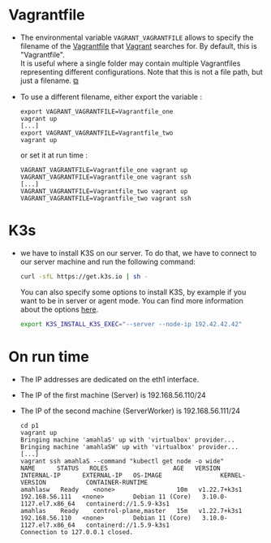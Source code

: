 # Vagrantfile
- The environmental variable `VAGRANT_VAGRANTFILE` allows to specify the filename of the [Vagrantfile](https://www.vagrantup.com/docs/vagrantfile) that [Vagrant](https://learn.hashicorp.com/tutorials/vagrant/getting-started-index?in=vagrant/getting-started) searches for. By default, this is "Vagrantfile".<br/>
It is useful where a single folder may contain multiple Vagrantfiles representing different configurations. Note that this is not a file path, but just a filename. [⧉](https://www.vagrantup.com/docs/other/environmental-variables#vagrant_vagrantfile)

- To use a different filename, either export the variable :
    ```shell
    export VAGRANT_VAGRANTFILE=Vagrantfile_one
    vagrant up
    [...]
    export VAGRANT_VAGRANTFILE=Vagrantfile_two
    vagrant up
    ```
	or set it at run time :
 	```shell
	VAGRANT_VAGRANTFILE=Vagrantfile_one vagrant up
	VAGRANT_VAGRANTFILE=Vagrantfile_one vagrant ssh
	[...]
	VAGRANT_VAGRANTFILE=Vagrantfile_two vagrant up
	VAGRANT_VAGRANTFILE=Vagrantfile_two vagrant ssh
	```

# K3s

- we have to install K3S on our server. To do that, we have to connect to our server machine and run the following command:

    ```bash
    curl -sfL https://get.k3s.io | sh -
    ```
    You can also specify some options to install K3S, by example if you want to be in server or agent mode. You can find more information about the options [here](https://docs.k3s.io/installation/configuration).

    ```bash
    export K3S_INSTALL_K3S_EXEC="--server --node-ip 192.42.42.42"
    ```


# On run time

- The IP addresses are dedicated on the eth1 interface.<br/>
- The IP of the first machine (Server) is 192.168.56.110/24<br/>
- The IP of the second machine (ServerWorker) is 192.168.56.111/24

	```shell
	cd p1
	vagrant up
	Bringing machine 'amahlaS' up with 'virtualbox' provider...
	Bringing machine 'amahlaSW' up with 'virtualbox' provider...
	[...]
	vagrant ssh amahlaS --command "kubectl get node -o wide"
	NAME      STATUS   ROLES                  AGE   VERSION        INTERNAL-IP      EXTERNAL-IP   OS-IMAGE                KERNEL-VERSION           CONTAINER-RUNTIME
	amahlasw   Ready    <none>                 10m   v1.22.7+k3s1   192.168.56.111   <none>        Debian 11 (Core)   3.10.0-1127.el7.x86_64   containerd://1.5.9-k3s1
	amahlas    Ready    control-plane,master   15m   v1.22.7+k3s1   192.168.56.110   <none>        Debian 11 (Core)   3.10.0-1127.el7.x86_64   containerd://1.5.9-k3s1
	Connection to 127.0.0.1 closed.
	```
